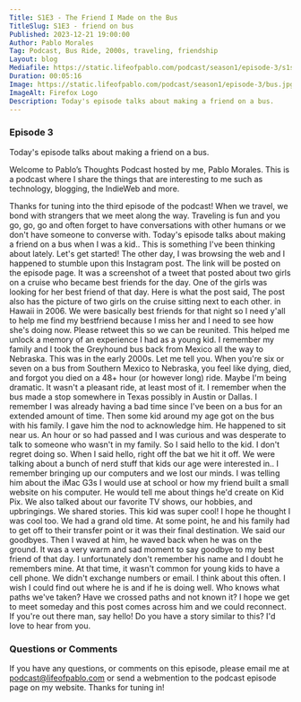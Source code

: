 ```yaml
---
Title: S1E3 - The Friend I Made on the Bus
TitleSlug: S1E3 - friend on bus
Published: 2023-12-21 19:00:00
Author: Pablo Morales
Tag: Podcast, Bus Ride, 2000s, traveling, friendship
Layout: blog
Mediafile: https://static.lifeofpablo.com/podcast/season1/episode-3/s1s3-friend-on-the-bus.mp3
Duration: 00:05:16
Image: https://static.lifeofpablo.com/podcast/season1/episode-3/bus.jpg
ImageAlt: Firefox Logo
Description: Today's episode talks about making a friend on a bus.
---
```

### Episode 3 

Today's episode talks about making a friend on a bus.

Welcome to Pablo’s Thoughts Podcast hosted by me, Pablo Morales. This is a podcast where I share the things that are interesting to me such as technology, blogging, the IndieWeb and more.

Thanks for tuning into the third episode of the podcast! When we travel, we bond with strangers that we meet along the way. Traveling is fun and you go, go, go and often forget to have conversations with other humans or we don't have someone to converse with. Today's episode talks about making a friend on a bus when I was a kid.. This is something I've been thinking about lately. Let's get started!
The other day, I was browsing the web and I happened to stumble upon this Instagram post. The link will be posted on the episode page. It was a screenshot of a tweet that posted about two girls on a cruise who became best friends for the day. One of the girls was looking for her best friend of that day.
Here is what the post said, The post also has the picture of two girls on the cruise sitting next to each other.
in Hawaii in 2006. We were basically best friends for that night so I need y'all to help me find my bestfriend because I miss her and I need to see how she's doing now. Please retweet this so we can be reunited.
This helped me unlock a memory of an experience I had as a young kid. I remember my family and I took the Greyhound bus back from Mexico all the way to Nebraska. This was in the early 2000s. Let me tell you. When you're six or seven on a bus from Southern Mexico to Nebraska, you feel like dying, died, and forgot you died on a 48+ hour (or however long) ride. Maybe I'm being dramatic. It wasn't a pleasant ride, at least most of it.
I remember when the bus made a stop somewhere in Texas possibly in Austin or Dallas. I remember I was already having a bad time since I've been on a bus for an extended amount of time. Then some kid around my age got on the bus with his family. I gave him the nod to acknowledge him. He happened to sit near us. An hour or so had passed and I was curious and was desperate to talk to someone who wasn't in my family. So I said hello to the kid. I don't regret doing so.
When I said hello, right off the bat we hit it off. We were talking about a bunch of nerd stuff that kids our age were interested in.. I remember bringing up our computers and we lost our minds. I was telling him about the iMac G3s I would use at school or how my friend built a small website on his computer. He would tell me about things he'd create on Kid Pix. We also talked about our favorite TV shows, our hobbies, and upbringings. We shared stories. This kid was super cool! I hope he thought I was cool too. We had a grand old time.
At some point, he and his family had to get off to their transfer point or it was their final destination. We said our goodbyes. Then I waved at him, he waved back when he was on the ground. It was a very warm and sad moment to say goodbye to my best friend of that day.
I unfortunately don't remember his name and I doubt he remembers mine. At that time, it wasn't common for young kids to have a cell phone. We didn't exchange numbers or email. I think about this often. I wish I could find out where he is and if he is doing well. Who knows what paths we've taken? Have we crossed paths and not known it? I hope we get to meet someday and this post comes across him and we could reconnect.
If you're out there man, say hello!
Do you have a story similar to this? I'd love to hear from you.


### Questions or Comments

If you have any questions, or comments on this episode, please email me at podcast@lifeofpablo.com or send a webmention to the podcast episode page on my website. Thanks for tuning in! 
